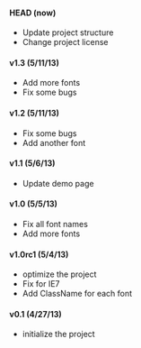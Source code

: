 #### HEAD (now)
  * Update project structure
  * Change project license
  
#### v1.3 (5/11/13)
  * Add more fonts
  * Fix some bugs

#### v1.2 (5/11/13)
  * Fix some bugs
  * Add another font

#### v1.1 (5/6/13)
  * Update demo page

#### v1.0 (5/5/13)
  * Fix all font names
  * Add more fonts

#### v1.0rc1 (5/4/13)
  * optimize the project
  * Fix for IE7
  * Add ClassName for each font

#### v0.1 (4/27/13)
  * initialize the project